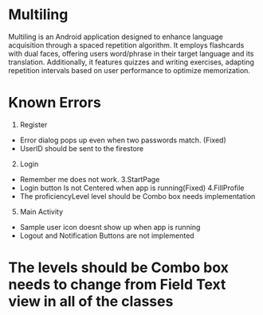 # Multiling
Multiling is an Android application designed to enhance language acquisition through a
spaced repetition algorithm. It employs flashcards with dual faces, offering users
word/phrase in their target language and its translation. Additionally, it features quizzes and
writing exercises, adapting repetition intervals based on user performance to optimize
memorization.
# Known Errors
1. Register
- Error dialog pops up even when two passwords match. (Fixed)
- UserID should be sent to the firestore
2. Login
- Remember me does not work.
3.StartPage
- Login button Is not Centered  when app is running(Fixed)
4.FillProfile
- The proficiencyLevel level should be Combo box needs implementation
5. Main Activity
- Sample user icon doesnt show up when app is running
- Logout and Notification Buttons are not implemented
# The levels should be Combo box needs to change from Field Text view in all of the classes